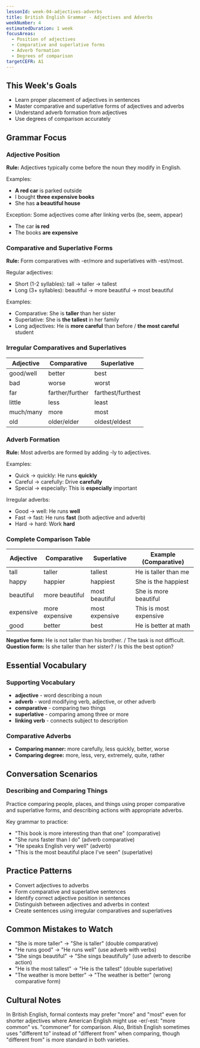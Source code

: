 ```yaml
---
lessonId: week-04-adjectives-adverbs
title: British English Grammar - Adjectives and Adverbs
weekNumber: 4
estimatedDuration: 1 week
focusAreas:
  - Position of adjectives
  - Comparative and superlative forms
  - Adverb formation
  - Degrees of comparison
targetCEFR: A1
---
```


## This Week's Goals

- Learn proper placement of adjectives in sentences
- Master comparative and superlative forms of adjectives and adverbs
- Understand adverb formation from adjectives
- Use degrees of comparison accurately

## Grammar Focus

### Adjective Position

**Rule:** Adjectives typically come before the noun they modify in English.

Examples:
- **A red car** is parked outside
- I bought **three expensive books**
- She has **a beautiful house**

Exception: Some adjectives come after linking verbs (be, seem, appear)
- The car **is red**
- The books **are expensive**

### Comparative and Superlative Forms

**Rule:** Form comparatives with -er/more and superlatives with -est/most.

Regular adjectives:
- Short (1-2 syllables): tall → taller → tallest
- Long (3+ syllables): beautiful → more beautiful → most beautiful

Examples:
- Comparative: She is **taller** than her sister
- Superlative: She is **the tallest** in her family
- Long adjectives: He is **more careful** than before / **the most careful** student

### Irregular Comparatives and Superlatives

| Adjective | Comparative | Superlative |
|-----------|-------------|-------------|
| good/well | better | best |
| bad | worse | worst |
| far | farther/further | farthest/furthest |
| little | less | least |
| much/many | more | most |
| old | older/elder | oldest/eldest |

### Adverb Formation

**Rule:** Most adverbs are formed by adding -ly to adjectives.

Examples:
- Quick → quickly: He runs **quickly**
- Careful → carefully: Drive **carefully**
- Special → especially: This is **especially** important

Irregular adverbs:
- Good → well: He runs **well**
- Fast → fast: He runs **fast** (both adjective and adverb)
- Hard → hard: Work **hard**

### Complete Comparison Table

| Adjective | Comparative | Superlative | Example (Comparative) |
|-----------|-------------|-------------|----------------------|
| tall | taller | tallest | He is taller than me |
| happy | happier | happiest | She is the happiest |
| beautiful | more beautiful | most beautiful | She is more beautiful |
| expensive | more expensive | most expensive | This is most expensive |
| good | better | best | He is better at math |

**Negative form:** He is not taller than his brother. / The task is not difficult.
**Question form:** Is she taller than her sister? / Is this the best option?

## Essential Vocabulary

### Supporting Vocabulary
- **adjective** - word describing a noun
- **adverb** - word modifying verb, adjective, or other adverb
- **comparative** - comparing two things
- **superlative** - comparing among three or more
- **linking verb** - connects subject to description

### Comparative Adverbs
- **Comparing manner:** more carefully, less quickly, better, worse
- **Comparing degree:** more, less, very, extremely, quite, rather

## Conversation Scenarios

### Describing and Comparing Things

Practice comparing people, places, and things using proper comparative and superlative forms, and describing actions with appropriate adverbs.

Key grammar to practice:
- "This book is more interesting than that one" (comparative)
- "She runs faster than I do" (adverb comparative)
- "He speaks English very well" (adverb)
- "This is the most beautiful place I've seen" (superlative)

## Practice Patterns

- Convert adjectives to adverbs
- Form comparative and superlative sentences
- Identify correct adjective position in sentences
- Distinguish between adjectives and adverbs in context
- Create sentences using irregular comparatives and superlatives

## Common Mistakes to Watch

- "She is more taller" → "She is taller" (double comparative)
- "He runs good" → "He runs well" (use adverb with verbs)
- "She sings beautiful" → "She sings beautifully" (use adverb to describe action)
- "He is the most tallest" → "He is the tallest" (double superlative)
- "The weather is more better" → "The weather is better" (wrong comparative form)

## Cultural Notes

In British English, formal contexts may prefer "more" and "most" even for shorter adjectives where American English might use -er/-est: "more common" vs. "commoner" for comparison. Also, British English sometimes uses "different to" instead of "different from" when comparing, though "different from" is more standard in both varieties.